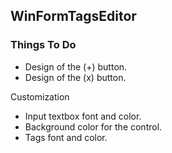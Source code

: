 ## WinFormTagsEditor

### Things To Do

* Design of the (+) button.
* Design of the (x) button.

Customization
* Input textbox font and color.
* Background color for the control.
* Tags font and color.

